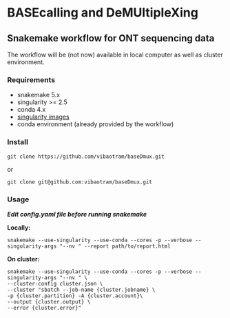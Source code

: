 # BASEcalling and DeMUltipleXing
## Snakemake workflow for ONT sequencing data

The workflow will be (not now) available in local computer as well as cluster environment.


### Requirements
* snakemake 5.x
* singularity >= 2.5
* conda 4.x
* [singularity images](https://github.com/vibaotram/singularity-container.git)
* conda environment (already provided by the workflow)


### Install

```
git clone https://github.com/vibaotram/baseDmux.git
```
or
```
git clone git@github.com:vibaotram/baseDmux.git
```


### Usage

***Edit config.yaml file before running snakemake***

**Locally:**

```
snakemake --use-singularity --use-conda --cores -p --verbose --singularity-args "--nv " --report path/to/report.html
```

**On cluster:**

```
snakemake --use-singularity --use-conda --cores -p --verbose --singularity-args "--nv " \
--cluster-config cluster.json \
--cluster "sbatch --job-name {cluster.jobname} \
-p {cluster.partition} -A {cluster.account}\
--output {cluster.output} \
--error {cluster.error}"
```
